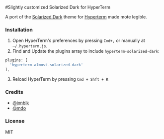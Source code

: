 #Slightly customized Solarized Dark for HyperTerm

A port of the [Solarized Dark](http://ethanschoonover.com/solarized) theme for [Hyperterm](https://hyperterm.org/) made mote legible.

### Installation
1. Open HyperTerm's preferences by pressing `Cmd+,` or manually at `~/.hyperterm.js`.
2. Find and Update the plugins array to include `hyperterm-solarized-dark`:

  ```js
  plugins: [
    'hyperterm-almost-solarized-dark'
  ],
  ```
3. Reload HyperTerm by pressing `Cmd + Shft + R`

### Credits
- [@jxnblk](https://github.com/jxnblk)
- [@mdo](https://github.com/mdo)

### License
MIT
